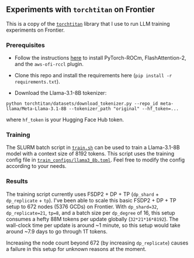 ## Experiments with `torchtitan` on Frontier

This is a copy of the [`torchtitan`](https://github.com/pytorch/torchtitan) library that I use to run LLM training experiments on Frontier. 

### Prerequisites

* Follow the instructions [here](https://github.com/eminorhan/frontier-accelerate) to install PyTorch-ROCm, FlashAttention-2, and the `aws-ofi-rccl` plugin. 

* Clone this repo and install the requirements here (`pip install -r requirements.txt`). 

* Download the Llama-3.1-8B tokenizer:

```python torchtitan/datasets/download_tokenizer.py --repo_id meta-llama/Meta-Llama-3.1-8B --tokenizer_path "original" --hf_token=...```

where `hf_token` is your Hugging Face Hub token.

### Training

The SLURM batch script in [`train.sh`](https://github.com/eminorhan/frontier-torchtitan/blob/master/train.sh) can be used to train a Llama-3.1-8B model with a context size of 8192 tokens. This script uses the training config file in [`train_configs/llama3_8b.toml`](https://github.com/eminorhan/frontier-torchtitan/blob/master/train_configs/llama3_8b.toml). Feel free to modify the config according to your needs.

### Results

The training script currently uses FSDP2 + DP + TP (`dp_shard` + `dp_replicate` + `tp`). I've been able to scale this basic FSDP2 + DP + TP setup to 672 nodes (5376 GCDs) on Frontier. With `dp_shard=32`, `dp_replicate=21`, `tp=8`, and a batch size per `dp_degree` of 16, this setup consumes a hefty 88M tokens per update globally (`32*21*16*8192`). The wall-clock time per update is around ~1 minute, so this setup would take around ~7.9 days to go through 1T tokens.

Increasing the node count beyond 672 (by increasing `dp_replicate`) causes a failure in this setup for unknown reasons at the moment.

